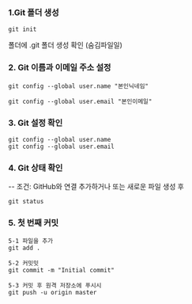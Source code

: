 ### 1.Git 폴더 생성
```
git init
```
폴더에 .git 폴더 생성 확인 (숨김파일일)


### 2. Git 이름과 이메일 주소 설정
```
git config --global user.name "본인닉네임"

git config --global user.email "본인이메일"
```

### 3. Git 설정 확인
```
git config --global user.name
git config --global user.email
```

### 4. Git 상태 확인

-- 조건: GitHub와 연결 추가하거나 또는 새로운 파일 생성 후

```
git status
```

### 5. 첫 번째 커밋
```
5-1 파일을 추가
git add .

5-2 커밋밋
git commit -m "Initial commit"

5-3 커밋 후 원격 저장소에 푸시시
git push -u origin master
```

